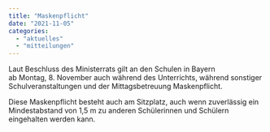 ```yaml
---
title: "Maskenpflicht"
date: "2021-11-05"
categories: 
  - "aktuelles"
  - "mitteilungen"
---
```


Laut Beschluss des Ministerrats gilt an den Schulen in Bayern  
ab Montag, 8. November auch während des Unterrichts, während sonstiger Schulveranstaltungen und der Mittagsbetreuung Maskenpflicht.

Diese Maskenpflicht besteht auch am Sitzplatz, auch wenn zuverlässig ein Mindestabstand von 1,5 m zu anderen Schülerinnen und Schülern eingehalten werden kann.
